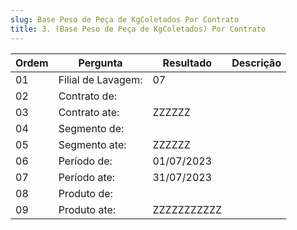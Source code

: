 ```yaml
---
slug: Base Peso de Peça de KgColetados Por Contrato
title: 3. (Base Peso de Peça de KgColetados) Por Contrato
---
```


Ordem | Pergunta | Resultado | Descrição
----- | -------- | --------- | ---------
01    |Filial de Lavagem: |07 |
02    |Contrato de: | |
03    |Contrato ate: |ZZZZZZ |
04    |Segmento de: | |
05    |Segmento ate: | ZZZZZZ|
06    |Período de: |01/07/2023 |
07    |Período ate: |31/07/2023 |
08    |Produto de: | |
09    |Produto ate: |ZZZZZZZZZZZ |
